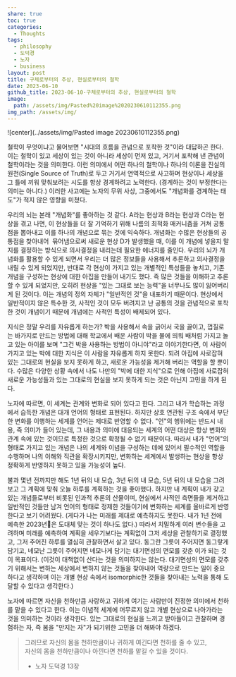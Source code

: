 ```yaml
---
share: true
toc: true
categories:
  - Thoughts
tags:
  - philosophy
  - 도덕경
  - 노자
  - business
layout: post
title: 구체로부터의 추상, 현실로부터의 철학
date: 2023-06-10
github_title: 2023-06-10-구체로부터의 추상, 현실로부터의 철학
image:
  path: /assets/img/Pasted%20image%2020230610112355.png
img_path: /assets/img/
---
```



![center](../assets/img/Pasted image 20230610112355.png)


철학이 무엇이냐고 물어보면 "시대의 흐름을 관념으로 포착한 것"이라 대답하곤 한다. 이는 철학이 있고 세상이 있는 것이 아니라 세상이 먼저 있고, 거기서 포착해 낸 관념이 철학이라는 것을 의미한다. 이런 의미에서 어떤 하나의 철학이나 하나의 이론을 진실의 원천(Single Source of Truth)로 두고 거기서 연역적으로 사고하며 현상이나 세상을 그 틀에 끼워 맞춰보려는 시도를 항상 경계하려고 노력한다. (경계하는 것이 부정한다는 의미는 아니다.) 이러한 사고에는 노자의 무위 사상, 그중에서도 "개념화를 경계하는 태도"가 적지 않은 영향을 미쳤다.


우리의 뇌는 본래 "개념화"를 좋아하는 것 같다. A라는 현상과 B라는 현상과 C라는 현상을 겪고 나면, 이 현상들을 더 잘 기억하기 위해 나름의 최적화 매커니즘을 거쳐 공통점을 뽑아내고 이를 하나의 개념으로 묶는 것에 익숙하다. 개념화는 수많은 현상들의 공통점을 찾아내어  묶어냄으로써 새로운 현상 D가 발생했을 때, 이를 이 개념에 넣을지 말지를 결정하는 방식으로 의사결정을 내리는데 필요한 에너지를 줄인다. 우리의 뇌가 개념화를 활용할 수 있게 되면서 우리는 더 많은 정보들을 사용해서 추론하고 의사결정을 내릴 수 있게 되었지만, 반대로 각 현상이 가지고 있는 개별적인 특성들을 놓치고, 기존 개념을 구성하는 현상에 대한 아집을 만들어 내기도 했다. 즉 많은 것들을 이해하고 추론할 수 있게 되었지만, 오히려 현상을 "있는 그대로 보는 능력"을 너무나도 많이 잃어버리게 된 것이다. 이는 개념의 정의 자체가 "일반적인 것"을 내포하기 때문이다. 현상에서 일반적이지 않은 특수한 것, 사적인 것이 모두 버려지고 난 공통의 것을 관념적으로 포착한 것이 개념이기 때문에 개념에는 사적인 특성이 배제되어 있다.


지식은 정말 우리를 자유롭게 하는가? 박을 사용해서 속을 긁어서 국을 끓이고, 껍질로는 바가지로 만드는 방법에 대해 학교에서 배운 사람이 박을 물에 띄워 배처럼 가지고 놀고 있는 아이를 보며 "그건 박을 사용하는 방법이 아니야"라고 이야기한다면, 이 사람이 가지고 있는 박에 대한 지식은 이 사람을 자유롭게 하지 못한다. 되려 아집에 사로잡혀 있는 그대로의 현실을 보지 못하게 하고, 새로운 가능성을 제거해 버리는 역할을 할 뿐이다. 수많은 다양한 상황 속에서 나도 나만의 "박에 대한 지식"으로 인해 아집에 사로잡혀 새로운 가능성들과 있는 그대로의 현실을 보지 못하게 되는 것은 아닌지 고민을 하게 된다.


노자에 따르면, 이 세계는 관계와 변화로 되어 있다고 한다. 그리고 내가 학습하는 과정에서 습득한 개념은 대개 언어의 형태로 표현된다. 하지만 상호 연관된 구조 속에서 부단한 변화를 이행하는 세계를 언어는 제대로 반영할 수 없다. "언"의 행위에는 반드시 내용, 즉 의미가 들어 있는데, 그 내용과 의미에 대응되는 세계의 어떤 대상은 항상 변화와 관계 속에 있는 것이므로 특정한 것으로 확정될 수 없기 때문이다. 따라서 내가 "언어"의 형태로 가지고 있는 개념은 나의 세계와 이념을 구성하는 데에 있어서 필수적인 역할을 수행하며 나의 이해와 직관을 확장시키지만, 변화하는 세계에서 발생하는 현상을 항상 정확하게 반영하지 못하고 있을 가능성이 높다.


불과 몇년 전까지만 해도 1년 뒤의 내 모습, 3년 뒤의 내 모습, 5년 뒤의 내 모습을 그려보고 그 계획에 맞춰 오늘 하루를 계획하는 것을 좋아했다. 하지만 내 계획이 내가 갖고 있는 개념들로부터 비롯된 인과적 추론의 산물이며, 현실에서 사적인 측면들을 제거하고 일반적인 것들만 남겨 언어의 형태로 정제한 것들이기에 변화하는 세계를 올바르게 반영한다고 보기 어려웠다. (게다가 나는 미래를 제대로 예측하지도 못한다. 내가 1년 전에 예측한 2023년은 도대체 맞는 것이 하나도 없다.) 따라서 치밀하게 여러 변수들을 고려하며 미래를 예측하여 계획을 세우기보다는 계획없이 그저 세상을 관찰하기로 결정했고, 그저 주어진 하루를 열심히 관찰하면서 살고 있다. 동그란 그릇이 주어지면 동그랗게 담기고, 네모난 그릇이 주어지면 네모나게 담기는 대기면성의 면모를 갖춘 이가 되는 것이 목표이다. (이것이 대책없이 산다는 것을 의미하지는 않는다. 대기면성의 면모를 갖추기 위해서는 변하는 세상에서 변하지 않는 것들을 찾아내어 역량으로 만드는 일이 중요하다고 생각하며 이는 개별 현상 속에서 isomorphic한 것들을 찾아내는 노력을 통해 도달할 수 있다고 생각한다.)


노자에 따르면 자신을 천하만큼 사랑하고 귀하게 여기는 사람만이 진정한 의미에서 천하를 맡을 수 있다고 한다. 이는 이념적 세계에 머무르지 않고 개별 현상으로 나아가라는 것을 의미하는 것이라 생각한다. 있는 그대로의 현실을 느끼고 받아들이고 관찰하며 경험하는 자, 즉 봄을 "만지는 자"가 되기위한 고민을 더 해봐야 하겠다.


> 그러므로 자신의 몸을 천하만큼이나 귀하게 여긴다면 천하를 줄 수 있고,  
> 자신의 몸을 천하만큼이나 아낀다면 천하를 맡길 수 있을 것이다.  
> - 노자 도덕경 13장

